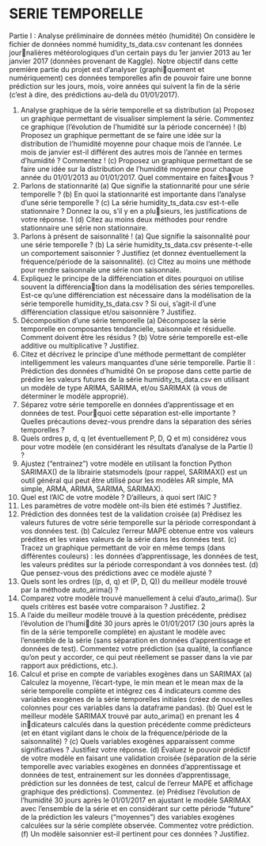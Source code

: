 # SERIE TEMPORELLE
Partie I : Analyse préliminaire de données météo (humidité)
On considère le fichier de données nommé humidity_ts_data.csv contenant les données journalières météorologiques d’un certain pays du 1er janvier 2013 au 1er janvier 2017 (données
provenant de Kaggle). Notre objectif dans cette première partie du projet est d’analyser (graphiquement et numériquement) ces données temporelles afin de pouvoir faire une bonne prédiction
sur les jours, mois, voire années qui suivent la fin de la série (c’est à dire, des prédictions au-delà
du 01/01/2017).
1. Analyse graphique de la série temporelle et sa distribution
(a) Proposez un graphique permettant de visualiser simplement la série. Commentez ce
graphique (l’évolution de l’humidité sur la période concernée) !
(b) Proposez un graphique permettant de se faire une idée sur la distribution de l’humidité
moyenne pour chaque mois de l’année. Le mois de janvier est-il différent des autres
mois de l’année en termes d’humidité ? Commentez !
(c) Proposez un graphique permettant de se faire une idée sur la distribution de l’humidité
moyenne pour chaque année du 01/01/2013 au 01/01/2017. Quel commentaire en faitesvous ?
2. Parlons de stationnarité
(a) Que signifie la stationnarité pour une série temporelle ?
(b) En quoi la stationnarité est importante dans l’analyse d’une série temporelle ?
(c) La série humidity_ts_data.csv est-t-elle stationnaire ? Donnez la ou, s’il y en a plusieurs, les justifications de votre réponse.
1
(d) Citez au moins deux méthodes pour rendre stationnaire une série non stationnaire.
3. Parlons à présent de saisonnalité !
(a) Que signifie la saisonnalité pour une série temporelle ?
(b) La série humidity_ts_data.csv présente-t-elle un comportement saisonnier ? Justifiez
(et donnez éventuellement la fréquence/période de la saisonnalité).
(c) Citez au moins une méthode pour rendre saisonnale une série non saisonnale.
4. Expliquez le principe de la différenciation et dites pourquoi on utilise souvent la différenciation dans la modélisation des séries temporelles. Est-ce qu’une différenciation est nécessaire
dans la modélisation de la série temporelle humidity_ts_data.csv ? Si oui, s’agit-il d’une
différenciation classique et/ou saisonnière ? Justifiez.
5. Décomposition d’une série temporelle
(a) Décomposez la série temporelle en composantes tendancielle, saisonnale et résiduelle.
Comment doivent être les résidus ?
(b) Votre série temporelle est-elle additive ou multiplicative ? Justifiez.
6. Citez et décrivez le principe d’une méthode permettant de compléter intelligemment les
valeurs manquantes d’une série temporelle.
Partie II : Prédiction des données d’humidité
On se propose dans cette partie de prédire les valeurs futures de la série humidity_ts_data.csv
en utilisant un modèle de type ARIMA, SARIMA, et/ou SARIMAX (à vous de déterminer le
modèle approprié).
1. Séparez votre série temporelle en données d’apprentissage et en données de test. Pourquoi cette séparation est-elle importante ? Quelles précautions devez-vous prendre dans la
séparation des séries temporelles ?
2. Quels ordres p, d, q (et éventuellement P, D, Q et m) considérez vous pour votre modèle
(en considérant les résultats d’analyse de la Partie I) ?
3. Ajustez (“entrainez”) votre modèle en utilisant la fonction Python SARIMAX() de la librairie
statsmodels (pour rappel, SARIMAX() est un outil général qui peut être utilisé pour les
modèles AR simple, MA simple, ARMA, ARIMA, SARIMA, SARIMAX).
4. Quel est l’AIC de votre modèle ? D’ailleurs, à quoi sert l’AIC ?
5. Les paramètres de votre modèle ont-ils bien été estimés ? Justifiez.
6. Prédiction des données test de la validation croisée
(a) Prédisez les valeurs futures de votre série temporelle sur la période correspondant à vos
données test.
(b) Calculez l’erreur MAPE obtenue entre vos valeurs prédites et les vraies valeurs de la
série dans les données test.
(c) Tracez un graphique permettant de voir en même temps (dans différentes couleurs) :
les données d’apprentissage, les données de test, les valeurs prédites sur la période
correspondant à vos données test.
(d) Que pensez-vous des prédictions avec ce modèle ajusté ?
7. Quels sont les ordres ((p, d, q) et (P, D, Q)) du meilleur modèle trouvé par la méthode
auto_arima() ?
8. Comparez votre modèle trouvé manuellement à celui d’auto_arima(). Sur quels critères
est basée votre comparaison ? Justifiez.
2
9. A l’aide du meilleur modèle trouvé à la question précédente, prédisez l’évolution de l’humidité 30 jours après le 01/01/2017 (30 jours après la fin de la série temporelle complète) en
ajustant le modèle avec l’ensemble de la série (sans séparation en données d’apprentissage
et données de test). Commentez votre prédiction (sa qualité, la confiance qu’on peut y
accorder, ce qui peut réellement se passer dans la vie par rapport aux prédictions, etc.).
10. Calcul et prise en compte de variables exogènes dans un SARIMAX
(a) Calculez la moyenne, l’écart-type, le min
mean
et le mean
max
de la série temporelle complète et
intégrez ces 4 indicateurs comme des variables exogènes de la série temporelles initiales
(créez de nouvelles colonnes pour ces variables dans la dataframe pandas).
(b) Quel est le meilleur modèle SARIMAX trouvé par auto_arima() en prenant les 4 indicateurs calculés dans la question précédente comme prédicteurs (et en étant vigilant
dans le choix de la fréquence/période de la saisonnalité) ?
(c) Quels variables exogènes apparaissent comme significatives ? Justifiez votre réponse.
(d) Évaluez le pouvoir prédictif de votre modèle en faisant une validation croisée (séparation
de la série temporelle avec variables exogènes en données d’apprentissage et données de
test, entrainement sur les données d’apprentissage, prédiction sur les données de test,
calcul de l’erreur MAPE et affichage graphique des prédictions). Commentez.
(e) Prédisez l’évolution de l’humidité 30 jours après le 01/01/2017 en ajustant le modèle
SARIMAX avec l’ensemble de la série et en considérant sur cette période “future” de la
prédiction les valeurs (“moyennes”) des variables exogènes calculées sur la série complète
observée. Commentez votre prédiction.
(f) Un modèle saisonnier est-il pertinent pour ces données ? Justifiez.

